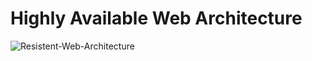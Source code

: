 # Highly Available Web Architecture
![Resistent-Web-Architecture](https://user-images.githubusercontent.com/98794737/154002380-3d97efdc-840d-45b6-9c87-045730b1b553.png)
